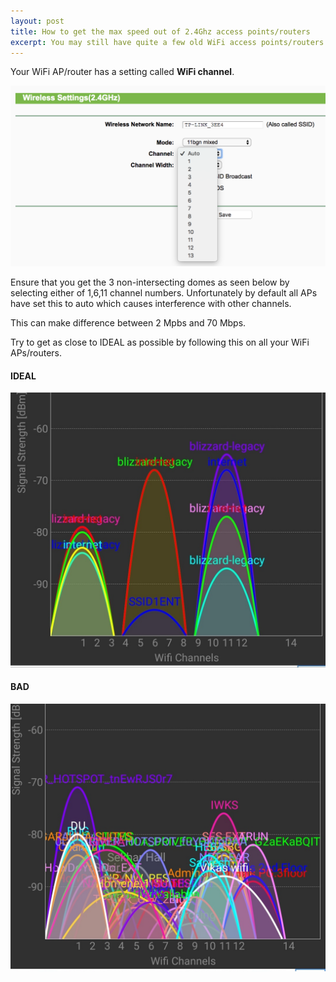 ```yaml
---
layout: post
title: How to get the max speed out of 2.4Ghz access points/routers
excerpt: You may still have quite a few old WiFi access points/routers. Get the best out of them by following these steps.
---
```


Your WiFi AP/router has a setting called **WiFi channel**. 

<img src="/images/setup/wifi-channel.png" style="width: 600px"><br/>

Ensure that you get the 3 non-intersecting domes as seen below by selecting either of 1,6,11 channel numbers. Unfortunately by default all APs have set this to auto which causes interference with other channels.

This can make difference between 2 Mpbs and 70 Mbps.

Try to get as close to IDEAL as possible by following this on all your WiFi APs/routers.

#### IDEAL ####

<img src="/images/setup/wifi_domes_good.jpeg" style="width: 600px"><br/>

#### BAD ####

<img src="/images/setup/wifi_domes_bad.jpeg" style="width: 600px"><br/>

